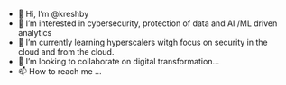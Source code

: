 - 👋 Hi, I’m @kreshby
- 👀 I’m interested in cybersecurity, protection of data and AI /ML driven analytics
- 🌱 I’m currently learning hyperscalers witgh focus on security in the cloud and from the cloud.
- 💞️ I’m looking to collaborate on digital transformation...
- 📫 How to reach me ...

<!---
Chandbwn/Chandbwn is a ✨ special ✨ repository because its `README.md` (this file) appears on your GitHub profile.
You can click the Preview link to take a look at your changes.
--->
